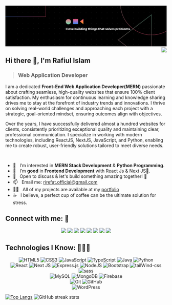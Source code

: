 ![Web Developer](github-banner.png)
<img align="right" src="https://visitor-badge.laobi.icu/badge?page_id=rirefat.rirefat">

## Hi there 👋, I'm Rafiul Islam
> ### Web Application Developer

I am a dedicated **Front-End Web Application Developer(MERN)** passionate about crafting seamless, high-quality websites that ensure 100% client satisfaction. My enthusiasm for continuous learning and knowledge sharing drives me to stay at the forefront of industry trends and innovations. I thrive on solving real-world challenges and approaching each project with a strategic, goal-oriented mindset, ensuring outcomes align with objectives. 

Over the years, I have successfully delivered almost a hundred websites for clients, consistently prioritizing exceptional quality and maintaining clear, professional communication. I specialize in working with modern technologies, including ReactJS, NextJS, JavaScript, and Python, enabling me to create robust, user-friendly solutions tailored to meet diverse needs.

<br>
<!-- Skills: HTML5 | CSS3 | SCSS | Bootstrap | TailWind | JavaScript |  REACT | NodeJs | ExpressJs | MongoDB | Firebase | WordPress | Java -->

- 👀 &nbsp; I’m interested in **MERN Stack Development** & **Python Programming**.
- 💼 &nbsp; I’m **good** in **Frontend Development** with React Js & Next JS💪.
- 👯 &nbsp; Open to discuss & let's build something amazing together! 🚀
- 📫 &nbsp; Email me: rirefat.official@gmail.com 
- 👨‍💻 &nbsp; All of my projects are available at my [portfolio](http://rirefat.netlify.app)
- ☕ &nbsp; I believe, a perfect cup of coffee can be the ultimate solution for stress. 
<be>



## Connect with me: 🏃
<p align="center">  
      <a href="mailto:rirefat.official@gmail.com"><img src="https://img.shields.io/static/v1?style=for-the-badge&message=Gmail&color=222222&logo=Gmail&logoColor=D14836&label="/></a>
      <a href="https://www.linkedin.com/in/rirefat/"><img src="https://img.shields.io/static/v1?style=for-the-badge&message=LinkedIn&color=222222&logo=LinkedIn&logoColor=0A66C2&label="/></a>
      <a href="https://www.facebook.com/rafiulrefat.official/"><img src="https://img.shields.io/static/v1?style=for-the-badge&message=Facebook&color=222222&logo=Facebook&logoColor=1877F2&label="/></a>
   <a href="https://twitter.com/rafiul_refat"><img src="https://img.shields.io/static/v1?style=for-the-badge&message=Twitter&color=222222&logo=Twitter&logoColor=1D9BF0&label="/></a>
      <a href="https://leetcode.com/rirefat/"><img src="https://img.shields.io/static/v1?style=for-the-badge&message=LeetCode&color=222222&logo=LeetCode&logoColor=F09A1A&label="/></a>
      <a href="https://www.behance.net/rirefat"><img src="https://img.shields.io/static/v1?style=for-the-badge&message=Behance&color=222222&logo=Behance&logoColor=003ECB&label="/></a>
       <a href="https://www.fiverr.com/rafiul_refat"><img src="https://img.shields.io/static/v1?style=for-the-badge&message=Fiverr&color=222222&logo=Fiverr&logoColor=1DBF73&label="/></a>
      <a href="https://www.upwork.com/freelancers/~0142a4c4d9d621a489"><img src="https://img.shields.io/static/v1?style=for-the-badge&message=Upwork&color=222222&logo=Upwork&logoColor=1DBF73&label="/></a>
</p>
<!-- [<img src='https://cdn3d.iconscout.com/3d/free/thumb/free-github-2-5645861-4695719.png' alt='github' height='40'>](https://github.com/rirefat)    [<img src='https://cdn3d.iconscout.com/3d/free/thumb/free-linkedin-2-5645838-4695696.png' alt='linkedin' height='40'>](https://www.linkedin.com/in/rirefat/)  [<img src='https://cdn3d.iconscout.com/3d/free/thumb/free-facebook-5020446-4186922.png' alt='facebook' height='40'>](https://www.facebook.com/rafiulrefat.official)  [<img src='https://cdn3d.iconscout.com/3d/premium/thumb/twitter-5233475-4403490.png' alt='twitter' height='40'>](https://twitter.com/rafiul_refat)  [<img src='https://cdn3d.iconscout.com/3d/premium/thumb/internet-protect-6747346-5528628.png' alt='website' height='40'>](https://rirefat.netlify.app/)   -->
<be>


## Technologies I Know: 👨🏻‍💻

<p align="center">    
   <img alt="HTML5" src="https://img.shields.io/badge/HTML5-E34F26?style=for-the-badge&logo=html5&logoColor=white"/>
   <img alt="CSS3" src="https://img.shields.io/badge/CSS3-1572B6?style=for-the-badge&logo=css3&logoColor=white"/>
   <img alt="JavaScript" src="https://img.shields.io/badge/javascript%20-%23323330.svg?&style=for-the-badge&logo=javascript&logoColor=%23F7DF1E"/>   
   <img alt="TypeScript" src="https://shields.io/badge/TypeScript-3178C6?logo=TypeScript&logoColor=FFF&style=flat-square"/>   
   <img alt="Java" src="https://img.shields.io/badge/Java-ED8B00?style=for-the-badge&logo=openjdk&logoColor=white"/>  
   <img alt="Python" src="https://img.shields.io/badge/python%20-%2314354C.svg?&style=for-the-badge&logo=python&logoColor=white"/>
  	<br>
   
   <img alt="React" src="https://img.shields.io/badge/react%20-%2320232a.svg?&style=for-the-badge&logo=react&logoColor=%2361DAFB"/>  
   <img alt="Next JS" src="https://img.shields.io/badge/next.js-000000?style=for-the-badge&logo=nextdotjs&logoColor=white"/>
   <img alt="Express.js" src="https://img.shields.io/badge/express.js%20-%23404d59.svg?&style=for-the-badge"/>
   <img alt="NodeJS" src="https://img.shields.io/badge/node.js%20-%2343853D.svg?&style=for-the-badge&logo=node.js&logoColor=white"/>   
   <img alt="Bootstrap" src="https://img.shields.io/badge/bootstrap%20-%23563D7C.svg?&style=for-the-badge&logo=bootstrap&logoColor=white"/>
   <img alt="tailWind-css" src="https://img.shields.io/badge/tailwindcss%20-%230769AD.svg?&style=for-the-badge&logo=tailwindcss&logoColor=white"/>   
   <img alt="sass" src="https://img.shields.io/badge/SASS-hotpink.svg?style=for-the-badge&logo=SASS&logoColor=white"/>
   <br>
   
   <img alt="MySQL" src="https://img.shields.io/badge/mysql-%2300f.svg?&style=for-the-badge&logo=mysql&logoColor=white"/>
   <img alt="MongoDB" src ="https://img.shields.io/badge/MongoDB-%234ea94b.svg?&style=for-the-badge&logo=mongodb&logoColor=white"/>
   <img alt="Firebase" src ="https://img.shields.io/badge/firebase-%23039BE5.svg?style=for-the-badge&logo=firebase" />   
   <br>
   
   <img alt="Git" src="https://img.shields.io/badge/git%20-%23F05033.svg?&style=for-the-badge&logo=git&logoColor=white"/>
   <img alt="GitHub" src="https://img.shields.io/badge/github%20-%23121011.svg?&style=for-the-badge&logo=github&logoColor=white"/>
   <br>
   
   <img alt="WordPress" src="https://img.shields.io/badge/WordPress-%23117AC9.svg?style=for-the-badge&logo=WordPress&logoColor=white"/>
</p>

[![Top Langs](https://github-readme-stats.vercel.app/api/top-langs/?username=rirefat)](https://github.com/anuraghazra/github-readme-stats) ![GitHub streak stats](https://github-readme-streak-stats.herokuapp.com/?user=rirefat)  

<!-- ![](http://github-profile-summary-cards.vercel.app/api/cards/profile-details?username=rirefat&theme=default) -->

